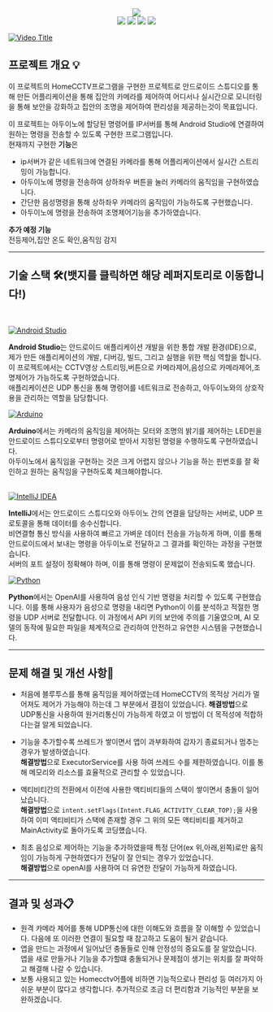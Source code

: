 <div align="center">
<img src="https://capsule-render.vercel.app/api?type=waving&color=gradient&height=350&&section=header&text=HomeCCTV%20AIoT%20project&fontSize=70">
</div>

<div align="center">
<img src="https://img.shields.io/badge/android%20studio-346ac1?style=for-the-badge&logo=android%20studio&logoColor=white">
<img src="https://img.shields.io/badge/IntelliJ_IDEA-000000.svg?style=for-the-badge&logo=intellij-idea&logoColor=white">
<img src="https://img.shields.io/badge/-Arduino-00979D?style=for-the-badge&logo=Arduino&logoColor=white">
<img src="https://img.shields.io/badge/python-3776AB?style=for-the-badge&logo=python&logoColor=white">
</div>

[![Video Title](https://img.youtube.com/vi/AlVvSRTxmKs/0.jpg)](https://www.youtube.com/watch?v=AlVvSRTxmKs)


## 프로젝트 개요 💡
이 프로젝트의 HomeCCTV프로그램을 구현한 프로젝트로 안드로이드 스튜디오를 통해 만든 어플리케이션을 통해 집안의 카메라를 제어하여 어디서나 실시간으로 모니터링을 통해 보안을 강화하고 집안의 조명을 제어하여 편리성을 제공하는것이 목표입니다.<br>

이 프로젝트는 아두이노에 할당된 명령어를 IP서버를 통해 Android Studio에 연결하여 원하는 명령을 전송할 수 있도록 구현한 프로그램입니다.<br>
현재까지 구현한 **기능**은<br>
- ip서버가 같은 네트워크에 연결된 카메라를 통해 어플리케이션에서 실시간 스트리밍이 가능합니다.
- 아두이노에 명령을 전송하여 상하좌우 버튼을 눌러 카메라의 움직임을 구현하였습니다.
- 간단한 음성명령을 통해 상하좌우 카메라의 움직임이 가능하도록 구현했습니다.
- 아두이노에 명령을 전송하여 조명제어기능을 추가하였습니다.
  
**추가 예정 기능**<br>
전등제어,집안 온도 확인,움직임 감지

--------------------------------------------

## 기술 스택 🛠️(뱃지를 클릭하면 해당 레퍼지토리로 이동합니다!)
<br>

[![Android Studio](https://img.shields.io/badge/Android_Studio-346ac1?style=for-the-badge&logo=android-studio&logoColor=white)](https://github.com/leeyooseok/HomeCCTVApp-Android.git)

**Android Studio**는 안드로이드 애플리케이션 개발을 위한 통합 개발 환경(IDE)으로, 제가 만든 애플리케이션의 개발, 디버깅, 빌드, 그리고 실행을 위한 핵심 역할을 합니다.<br>
이 프로젝트에서는 CCTV영상 스트리밍,버튼으로 카메라제어,음성으로 카메라제어,조명제어가 가능하도록 구현하였습니다.<br>
애플리케이션은 UDP 통신을 통해 명령어를 네트워크로 전송하고, 아두이노와의 상호작용을 관리하는 역할을 담당합니다.<br>

[![Arduino](https://img.shields.io/badge/Arduino-00979D?style=for-the-badge&logo=Arduino&logoColor=white)](https://github.com/leeyooseok/HomeCCTV-Arduino.git)

**Arduino**에서는 카메라의 움직임을 제어하는 모터와 조명의 밝기를 제어하는 LED핀을 안드로이드 스튜디오로부터 명령어로 받아서 지정된 명령을 수행하도록 구현하였습니다.<br>
아두이노에서 움직임을 구현하는 것은 크게 어렵지 않으나 기능을 하는 핀번호를 잘 확인하고 원하는 움직임을 구현하도록 체크해야합니다.<br>
<br>

[![IntelliJ IDEA](https://img.shields.io/badge/IntelliJ_IDEA-000000.svg?style=for-the-badge&logo=intellij-idea&logoColor=white)](https://github.com/leeyooseok/UDPServer.git)

**IntelliJ**에서는  안드로이드 스튜디오와 아두이노 간의 연결을 담당하는 서버로, UDP 프로토콜을 통해 데이터를 송수신합니다.<br> 
비연결형 통신 방식을 사용하여 빠르고 가벼운 데이터 전송을 가능하게 하며, 이를 통해 안드로이드에서 보내는 명령을 아두이노로 전달하고 그 결과를 확인하는 과정을 구현했습니다.<br>
서버의 포트 설정이 정확해야 하며, 이를 통해 명령이 문제없이 전송되도록 했습니다.
<br>

[![Python](https://img.shields.io/badge/python-3776AB?style=for-the-badge&logo=python&logoColor=white)](https://github.com/leeyooseok/HomeCCTV-openAI.git)

**Python**에서는 OpenAI를 사용하여 음성 인식 기반 명령을 처리할 수 있도록 구현했습니다. 이를 통해 사용자가 음성으로 명령을 내리면 Python이 이를 분석하고 적절한 명령을 UDP 서버로 전달합니다. 이 과정에서 API 키의 보안에 주의를 기울였으며, AI 모델의 동작에 필요한 파일을 체계적으로 관리하여 안전하고 유연한 시스템을 구현했습니다.

-----------------------------------------------------------------------

## 문제 해결 및 개선 사항🔑

- 처음에 블루투스를 통해 움직임을 제어하였는데 HomeCCTV의 목적상 거리가 멀어져도 제어가 가능해야 하는데 그 부분에서 결점이 있었습니다.
**해결방법**으로 UDP통신을 사용하여 원거리통신이 가능하게 하였고 이 방법이 더 목적성에 적합하다는걸 알게 되었습니다.

- 기능을 추가할수록 쓰레드가 쌓이면서 앱이 과부화하여 갑자기 종료되거나 멈추는 경우가 발생하였습니다.<br>
**해결방법**으로 ExecutorService를 사용 하여 쓰레드 수를 제한하였습니다. 이를 통해 메모리와 리소스를 효율적으로 관리할 수 있었습니다.
  
- 액티비티간의 전환에서 이전에 사용한 액티비티들의 스택이 쌓이면서 충돌이 일어났습니다.<br>
**해결방법**으로 ```intent.setFlags(Intent.FLAG_ACTIVITY_CLEAR_TOP);```을 사용 하여 이미 액티비티가 스택에 존재할 경우 그 위의 모든 액티비티를 제거하고 MainActivity로 돌아가도록 코딩헀습니다.

- 최초 음성으로 제어하는 기능을 추가하였을때 특정 단어(ex 위,아래,왼쪽)로만 움직임이 가능하게 구현하였다가 전달이 잘 안되는 경우가 있었습니다.<br>
**해결방법**으로 openAI를 사용하여 더 유연한 전달이 가능하게 하였습니다.

------------------------------------------

## 결과 및 성과📋

- 원격 카메라 제어를 통해 UDP통신에 대한 이해도와 흐름을 잘 이해할 수 있었습니다. 다음에 또 이러한 연결이 필요할 때 참고하고 도움이 될거 같습니다.
- 앱을 만드는 과정에서 일어났던 충돌들로 인해 안정성의 중요도를 잘 알았습니다. 앱을 새로 만들거나 기능을 추가할떄  충돌되거나 문제점이 생기는 위치를 잘 파악하고 해결해 나갈 수 있습니다.
- 보통 사용되고 있는 Homecctv어플에 비하면 기능적으로나 편리성 등 여러가지 아쉬운 부분이 많다고 생각합니다. 추가적으로 조금 더 편리함과 기능적인 부분을 보완하겠습니다.



